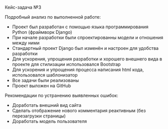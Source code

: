 Кейс-задача №3

Подробный анализ по выполненной работе:
  - Проект был разработан с помощью языка программирования Python (фраймворк Django)
  - При начале разработки были спроектированны модели и отношения между ними
  - Стандартный проект Django был изменён и настроен для удобства разработки
  - Для ускорения, упрощения разработки и хорошего внешнего вида в проекте для стилизации использовался Bootstrap
  - Для ускорения и упрощения процесса написания html кода, использовался шаблонизатор
  - Все задачи были реализованы
  - Проект выложен на GitHub

Рекомендации по устранению выявленных ошибок:
  - Доработать внешний вид сайта
  - Сделать отображение нового комментария реактивным (без перезагрузки страницы)
  - Доработать модель пользователя
